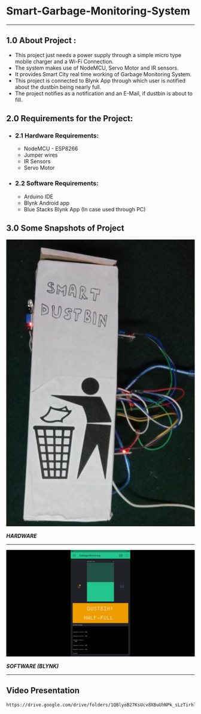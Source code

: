 # Smart-Garbage-Monitoring-System
___
## 1.0 About Project : 

- This project just needs a power supply through a simple micro type mobile charger and a Wi-Fi Connection.
- The system makes use of NodeMCU, Servo Motor and IR sensors. 
- It provides Smart City real time working of Garbage Monitoring System. 
- This project is connected to Blynk App through which user is notified about the dustbin being nearly full. 
- The project notifies as a notification and an E-Mail, if dustbin is about to fill. 

## 2.0 Requirements for the Project:

- ### 2.1 Hardware Requirements:
    - NodeMCU - ESP8266
    - Jumper wires
    - IR Sensors
    - Servo Motor

- ### 2.2 Software Requirements:
    - Arduino IDE
    - Blynk Android app
    - Blue Stacks Blynk App (In case used through PC)

## 3.0 Some Snapshots of Project
<img src='Images\Hardware.png'>

**_HARDWARE_**

___

<img src='Images\Software.png'>

**_SOFTWARE (BLYNK)_**
___

## Video Presentation
    https://drive.google.com/drive/folders/1QBlyoB27KsUcv8XBuUhNPk_sLzTirhll

